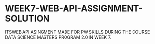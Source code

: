 # WEEK7-WEB-API-ASSIGNMENT-SOLUTION
ITSWEB API  ASINGMENT MADE  FOR PW SKILLS DURING THE COURSE DATA SCIENCE MASTERS PROGRAM 2.0 IN WEEK 7.
